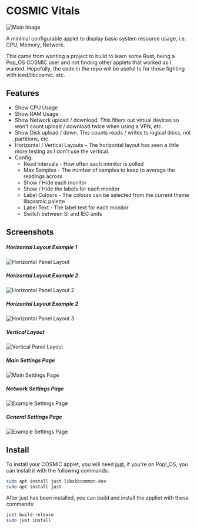 # COSMIC Vitals
![Main Image](https://github.com/Coinio/cosmic-vitals/blob/main/res/screenshots/main-image.png)


A minimal configurable applet to display basic system resource usage, i.e. CPU, Memory, Network. 

This came from wanting a project to build to learn some Rust, being a Pop_OS COSMIC user and 
not finding other applets that worked as I wanted. Hopefully, the code in the repo will be useful to 
for those fighting with iced/libcosmic, etc.

## Features

* Show CPU Usage
* Show RAM Usage
* Show Network upload / download. This filters out virtual devices so won't count upload / download twice when using a VPN, etc.
* Show Disk upload / down. This counts reads / writes to logical disks, not partitions, etc.
* Horizontal / Vertical Layouts - The horizontal layout has seen a little more testing as I 
  don't use the vertical.
* Config:
  * Read Intervals - How often each monitor is polled
  * Max Samples - The number of samples to keep to average the readings across
  * Show / Hide each monitor
  * Show / Hide the labels for each monitor
  * Label Colours - The colours can be selected from the current theme libcosmic palette
  * Label Text - The label text for each monitor
  * Switch between SI and IEC units

## Screenshots

##### Horizontal Layout Example 1
![Horizontal Panel Layout](https://github.com/Coinio/cosmic-vitals/blob/main/res/screenshots/horizontal-layout.png)

##### Horizontal Layout Example 2
![Horizontal Panel Layout 2](https://github.com/Coinio/cosmic-vitals/blob/main/res/screenshots/horizontal-layout-2.png)

##### Horizontal Layout Example 2
![Horizontal Panel Layout 3](https://github.com/Coinio/cosmic-vitals/blob/main/res/screenshots/horizontal-layout-3.png)

##### Vertical Layout
![Vertical Panel Layout](https://github.com/Coinio/cosmic-vitals/blob/main/res/screenshots/vertical-layout.jpg)
##### Main Settings Page
![Main Settings Page](https://github.com/Coinio/cosmic-vitals/blob/main/res/screenshots/main-settings.png)
##### Network Settings Page
![Example Settings Page](https://github.com/Coinio/cosmic-vitals/blob/main/res/screenshots/example-network-settings.png)
##### General Settings Page
![Example Settings Page](https://github.com/Coinio/cosmic-vitals/blob/main/res/screenshots/general-settings.png)

## Install

To install your COSMIC applet, you will need [just](https://github.com/casey/just), if you're on Pop!\_OS, you can install it with the following commands:

```sh
sudo apt install just libxkbcommon-dev
sudo apt install just
```

After just has been installed, you can build and install the appliet with these commands:

```sh
just build-release
sudo just install
```
